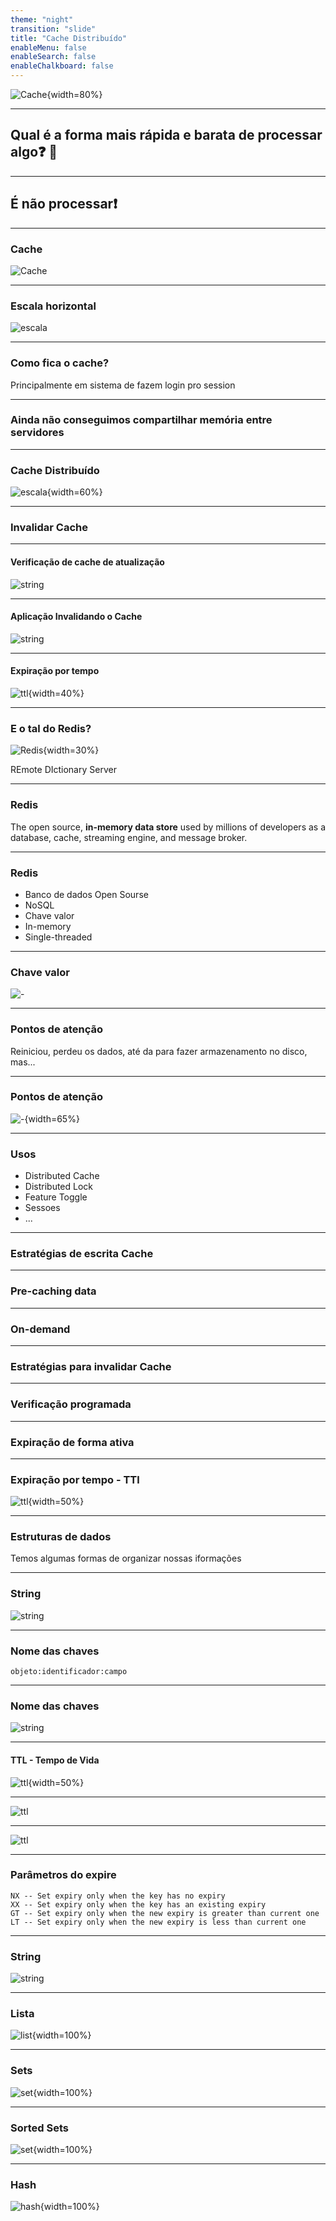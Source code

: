 ```yaml
---
theme: "night"
transition: "slide"
title: "Cache Distribuído"
enableMenu: false
enableSearch: false
enableChalkboard: false
---
```


![Cache](https://upload.wikimedia.org/wikipedia/en/thumb/6/6b/Redis_Logo.svg/1200px-Redis_Logo.svg.png){width=80%}

---

## Qual é a forma mais rápida e barata de processar algo❓ 🤔

---

## É não processar❗️

---

### Cache

![Cache](./images/cache.png)

---

### Escala horizontal

![escala](./images/escala.png)

---

### Como fica o cache?

Principalmente em sistema de fazem login pro session

---

### Ainda não conseguimos compartilhar memória entre servidores

---

### Cache Distribuído

![escala](./images/cache-distribuido.png){width=60%}

---

### Invalidar Cache

---

#### Verificação de cache de atualização

![string](./images/rotina-validacao.png)

---

#### Aplicação Invalidando o Cache

![string](./images/rotina-invalida.png)

---

#### Expiração por tempo

![ttl](./images/ttl.png){width=40%}

---

### E o tal do Redis?

![Redis](https://cdn.iconscout.com/icon/free/png-512/redis-83994.png){width=30%}

REmote DIctionary Server

---

### Redis

The open source, **in-memory data store** used by millions of developers as a database, cache, streaming engine, and message broker.

---

### Redis

- Banco de dados Open Sourse
- NoSQL
- Chave valor
- In-memory
- Single-threaded

---

### Chave valor

![-](./images/chave-valor.png)

---

### Pontos de atenção

Reiniciou, perdeu os dados, até da para fazer armazenamento no disco, mas...

---

### Pontos de atenção

![-](./images/cluster.png){width=65%}

---

### Usos

- Distributed Cache
- Distributed Lock
- Feature Toggle
- Sessoes
- ...

---

### Estratégias de escrita Cache

---

### Pre-caching data

---

### On-demand

---

### Estratégias para invalidar Cache


---

### Verificação programada

---

### Expiração de forma ativa

---

### Expiração por tempo - TTl

![ttl](./images/ttl.png){width=50%}

---

### Estruturas de dados

Temos algumas formas de organizar nossas iformações

---

### String

![string](./images/string.png)

---

### Nome das chaves

`objeto:identificador:campo`

---

### Nome das chaves

![string](./images/string-key.png)

---

#### TTL - Tempo de Vida

![ttl](./images/ttl.png){width=50%}

---

![ttl](./images/sem-ttl.png)

---

![ttl](./images/com-ttl.png)

---

### Parâmetros do expire

```
NX -- Set expiry only when the key has no expiry
XX -- Set expiry only when the key has an existing expiry
GT -- Set expiry only when the new expiry is greater than current one
LT -- Set expiry only when the new expiry is less than current one
```

---

### String

![string](./images/string.png)

---

### Lista

![list](./images/lista.png){width=100%}

---

### Sets

![set](./images/sets.png){width=100%}

---

### Sorted Sets

![set](./images/SortedSets.png){width=100%}

---

### Hash

![hash](./images/hash-values.png){width=100%}
